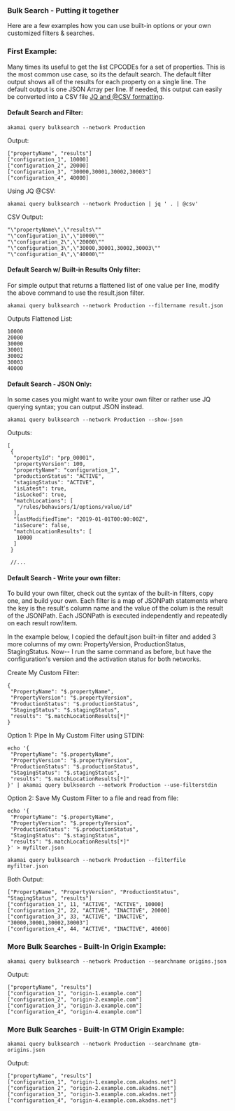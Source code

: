 ### Bulk Search - Putting it together
Here are a few examples how you can use built-in options or your own customized filters & searches.

### First Example:
Many times its useful to get the list CPCODEs for a set of properties. This is the most common use case, so its the default search. The default filter output shows all of the results for each property on a single line. The default output is one JSON Array per line. If needed, this output can easily be converted into a CSV file [JQ and @CSV formatting](https://stedolan.github.io/jq/manual/#Formatstringsandescaping). 

#### Default Search and Filter:
```
akamai query bulksearch --network Production 

```
Output:

```
["propertyName", "results"]
["configuration_1", 10000]
["configuration_2", 20000]
["configuration_3", "30000,30001,30002,30003"]
["configuration_4", 40000]

```

Using JQ @CSV:

```
akamai query bulksearch --network Production | jq ' . | @csv'

```
CSV Output:

```
"\"propertyName\",\"results\""
"\"configuration_1\",\"10000\""
"\"configuration_2\",\"20000\""
"\"configuration_3\",\"30000,30001,30002,30003\""
"\"configuration_4\",\"40000\""

```

#### Default Search w/ Built-in Results Only filter:
For simple output that returns a flattened list of one value per line, modify the above command to use the result.json filter.


```
akamai query bulksearch --network Production --filtername result.json

```

Outputs Flattened List:

```
10000
20000
30000
30001
30002
30003
40000

```

#### Default Search - JSON Only:
In some cases you might want to write your own filter or rather use JQ querying syntax; you can output JSON instead.

```
akamai query bulksearch --network Production --show-json

```

Outputs:

```
[
 {
  "propertyId": "prp_00001",
  "propertyVersion": 100,
  "propertyName": "configuration_1",
  "productionStatus": "ACTIVE",
  "stagingStatus": "ACTIVE",
  "isLatest": true,
  "isLocked": true,
  "matchLocations": [
   "/rules/behaviors/1/options/value/id"
  ],
  "lastModifiedTime": "2019-01-01T00:00:00Z",
  "isSecure": false,
  "matchLocationResults": [
   10000
  ]
 }

 //...

```


#### Default Search - Write your own filter:
To build your own filter, check out the syntax of the built-in filters, copy one, and build your own. Each filter is a map of JSONPath statements where the key is the result's column name and the value of the colum is the result of the JSONPath. Each JSONPath is executed independently and repeatedly on each result row/item. 

In the example below, I copied the default.json built-in filter and added 3 more columns of my own:  PropertyVersion, ProductionStatus, StagingStatus. Now-- I run the same command as before, but have the configuration's version and the activation status for both networks.

Create My Custom Filter:

```
{
 "PropertyName": "$.propertyName",
 "PropertyVersion": "$.propertyVersion",
 "ProductionStatus": "$.productionStatus",
 "StagingStatus": "$.stagingStatus",
 "results": "$.matchLocationResults[*]"
}
```

Option 1: Pipe In My Custom Filter using STDIN:

```
echo '{
 "PropertyName": "$.propertyName",
 "PropertyVersion": "$.propertyVersion",
 "ProductionStatus": "$.productionStatus",
 "StagingStatus": "$.stagingStatus",
 "results": "$.matchLocationResults[*]"
}' | akamai query bulksearch --network Production --use-filterstdin

```

Option 2: Save My Custom Filter to a file and read from file:

```
echo '{
 "PropertyName": "$.propertyName",
 "PropertyVersion": "$.propertyVersion",
 "ProductionStatus": "$.productionStatus",
 "StagingStatus": "$.stagingStatus",
 "results": "$.matchLocationResults[*]"
}' > myfilter.json

akamai query bulksearch --network Production --filterfile myfilter.json

```

Both Output:

```
["PropertyName", "PropertyVersion", "ProductionStatus", "StagingStatus", "results"]
["configuration_1", 11, "ACTIVE", "ACTIVE", 10000]
["configuration_2", 22, "ACTIVE", "INACTIVE", 20000]
["configuration_3", 33, "ACTIVE", "INACTIVE", "30000,30001,30002,30003"]
["configuration_4", 44, "ACTIVE", "INACTIVE", 40000]

```

### More Bulk Searches - Built-In Origin Example:

```
akamai query bulksearch --network Production --searchname origins.json

```

Output:

```
["propertyName", "results"]
["configuration_1", "origin-1.example.com"]
["configuration_2", "origin-2.example.com"]
["configuration_3", "origin-3.example.com"]
["configuration_4", "origin-4.example.com"]

```

### More Bulk Searches - Built-In GTM Origin Example:

```
akamai query bulksearch --network Production --searchname gtm-origins.json

```

Output:

```
["propertyName", "results"]
["configuration_1", "origin-1.example.com.akadns.net"]
["configuration_2", "origin-2.example.com.akadns.net"]
["configuration_3", "origin-3.example.com.akadns.net"]
["configuration_4", "origin-4.example.com.akadns.net"]

```